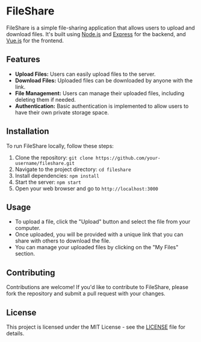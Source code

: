 # FileShare

FileShare is a simple file-sharing application that allows users to upload and download files. It's built using [Node.js](https://nodejs.org/) and [Express](https://expressjs.com/) for the backend, and [Vue.js](https://vuejs.org/) for the frontend.

## Features

- **Upload Files:** Users can easily upload files to the server.
- **Download Files:** Uploaded files can be downloaded by anyone with the link.
- **File Management:** Users can manage their uploaded files, including deleting them if needed.
- **Authentication:** Basic authentication is implemented to allow users to have their own private storage space.

## Installation

To run FileShare locally, follow these steps:

1. Clone the repository: `git clone https://github.com/your-username/fileshare.git`
2. Navigate to the project directory: `cd fileshare`
3. Install dependencies: `npm install`
4. Start the server: `npm start`
5. Open your web browser and go to `http://localhost:3000`

## Usage

- To upload a file, click the "Upload" button and select the file from your computer.
- Once uploaded, you will be provided with a unique link that you can share with others to download the file.
- You can manage your uploaded files by clicking on the "My Files" section.

## Contributing

Contributions are welcome! If you'd like to contribute to FileShare, please fork the repository and submit a pull request with your changes.

## License

This project is licensed under the MIT License - see the [LICENSE](LICENSE) file for details.
